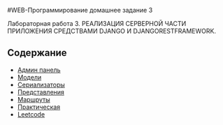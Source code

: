 #WEB-Программирование домашнее задание 3

Лабораторная работа 3. РЕАЛИЗАЦИЯ СЕРВЕРНОЙ ЧАСТИ ПРИЛОЖЕНИЯ СРЕДСТВАМИ DJANGO И DJANGORESTFRAMEWORK.


## Содержание

- [Админ панель](admin.md)
- [Модели](models.md)
- [Сериализаторы](serializers.md)
- [Представления](views.md)
- [Маршруты](urls.md)
- [Практическая](pr_work.md)
- [Leetcode](leetcode.md)
